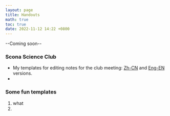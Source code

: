 ```yaml
---
layout: page
title: Handouts
math: true
toc: true
date: 2022-11-12 14:22 +0800
---
```



--Coming soon--


### Scona Science Club
- My templates for editing notes for the club meeting:
  [Zh-CN](https://drive.google.com/file/d/1Jf2IVpPRgAAdE-0xMna7BcvSmR1GMnrC/view?usp=sharing) and [Eng-EN](https://drive.google.com/file/d/1z1bj_Wml3vuyGOp77JCL0CfOIhwm2aBY/view?usp=share_link) versions.
- 



### Some fun templates
  1. what
  2. 
